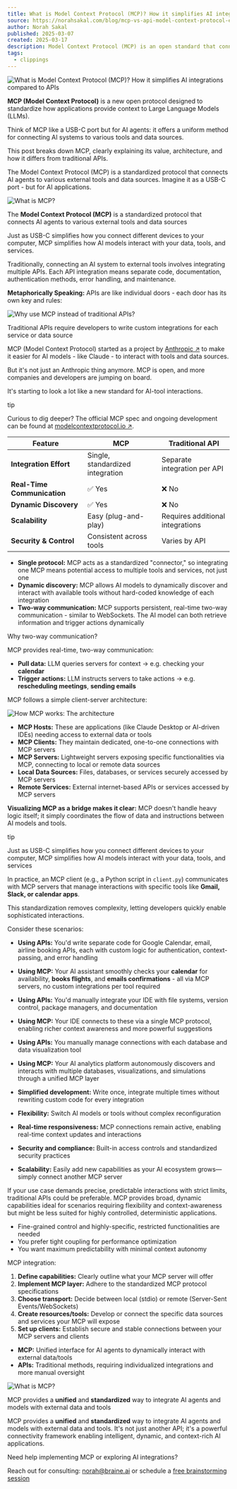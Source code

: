 ```yaml
---
title: What is Model Context Protocol (MCP)? How it simplifies AI integrations compared to APIs | AI Agents That Work
source: https://norahsakal.com/blog/mcp-vs-api-model-context-protocol-explained/
author: Norah Sakal
published: 2025-03-07
created: 2025-03-17
description: Model Context Protocol (MCP) is an open standard that connects AI models to tools and data sources efficiently. This guide breaks down MCP’s architecture, benefits, and how it differs from traditional APIs
tags:
  - clippings
---
```

![What is Model Context Protocol (MCP)? How it simplifies AI integrations compared to APIs](https://d1fiydes8a4qgo.cloudfront.net/blog/2025/march/mcp_guides/what_is_mcp/linkedin_card.png "What is Model Context Protocol (MCP)? How it simplifies AI integrations compared to APIs")

**MCP (Model Context Protocol)** is a new open protocol designed to standardize how applications provide context to Large Language Models (LLMs).

Think of MCP like a USB-C port but for AI agents: it offers a uniform method for connecting AI systems to various tools and data sources.

This post breaks down MCP, clearly explaining its value, architecture, and how it differs from traditional APIs.

The Model Context Protocol (MCP) is a standardized protocol that connects AI agents to various external tools and data sources. Imagine it as a USB-C port - but for AI applications.

![What is MCP?](https://norahsakal.com/assets/images/mcp_overview-641a298352ff835488af36be3d8eee52.png "What is MCP?")

The **Model Context Protocol (MCP)** is a standardized protocol that connects AI agents to various external tools and data sources

Just as USB-C simplifies how you connect different devices to your computer, MCP simplifies how AI models interact with your data, tools, and services.

Traditionally, connecting an AI system to external tools involves integrating multiple APIs. Each API integration means separate code, documentation, authentication methods, error handling, and maintenance.

**Metaphorically Speaking:** APIs are like individual doors - each door has its own key and rules:

![Why use MCP instead of traditional APIs?](https://norahsakal.com/assets/images/api_overview-0d9335920826e30bba0897997f599829.png "Why use MCP instead of traditional APIs?")

Traditional APIs require developers to write custom integrations for each service or data source

MCP (Model Context Protocol) started as a project by [Anthropic ↗](https://www.anthropic.com/news/model-context-protocol) to make it easier for AI models - like Claude - to interact with tools and data sources.

But it's not just an Anthropic thing anymore. MCP is open, and more companies and developers are jumping on board.

It's starting to look a lot like a new standard for AI-tool interactions.

tip

Curious to dig deeper? The official MCP spec and ongoing development can be found at [modelcontextprotocol.io ↗](https://modelcontextprotocol.io/).

| Feature | MCP | Traditional API |
| --- | --- | --- |
| **Integration Effort** | Single, standardized integration | Separate integration per API |
| **Real-Time Communication** | ✅ Yes | ❌ No |
| **Dynamic Discovery** | ✅ Yes | ❌ No |
| **Scalability** | Easy (plug-and-play) | Requires additional integrations |
| **Security & Control** | Consistent across tools | Varies by API |

- **Single protocol:** MCP acts as a standardized "connector," so integrating one MCP means potential access to multiple tools and services, not just one
- **Dynamic discovery:** MCP allows AI models to dynamically discover and interact with available tools without hard-coded knowledge of each integration
- **Two-way communication:** MCP supports persistent, real-time two-way communication - similar to WebSockets. The AI model can both retrieve information and trigger actions dynamically

Why two-way communication?

MCP provides real-time, two-way communication:

- **Pull data:** LLM queries servers for context → e.g. checking your **calendar**
- **Trigger actions:** LLM instructs servers to take actions → e.g. **rescheduling meetings**, **sending emails**

MCP follows a simple client-server architecture:

![How MCP works: The architecture](https://norahsakal.com/assets/images/mcp_overview-641a298352ff835488af36be3d8eee52.png "How MCP works: The architecture")

- **MCP Hosts:** These are applications (like Claude Desktop or AI-driven IDEs) needing access to external data or tools
- **MCP Clients:** They maintain dedicated, one-to-one connections with MCP servers
- **MCP Servers:** Lightweight servers exposing specific functionalities via MCP, connecting to local or remote data sources
- **Local Data Sources:** Files, databases, or services securely accessed by MCP servers
- **Remote Services:** External internet-based APIs or services accessed by MCP servers

**Visualizing MCP as a bridge makes it clear:** MCP doesn't handle heavy logic itself; it simply coordinates the flow of data and instructions between AI models and tools.

tip

Just as USB-C simplifies how you connect different devices to your computer, MCP simplifies how AI models interact with your data, tools, and services

In practice, an MCP client (e.g., a Python script in `client.py`) communicates with MCP servers that manage interactions with specific tools like **Gmail, Slack, or calendar apps**.

This standardization removes complexity, letting developers quickly enable sophisticated interactions.

Consider these scenarios:

- **Using APIs:** You'd write separate code for Google Calendar, email, airline booking APIs, each with custom logic for authentication, context-passing, and error handling
- **Using MCP:** Your AI assistant smoothly checks your **calendar** for availability, **books flights**, and **emails confirmations** - all via MCP servers, no custom integrations per tool required

- **Using APIs:** You'd manually integrate your IDE with file systems, version control, package managers, and documentation
- **Using MCP:** Your IDE connects to these via a single MCP protocol, enabling richer context awareness and more powerful suggestions

- **Using APIs:** You manually manage connections with each database and data visualization tool
- **Using MCP:** Your AI analytics platform autonomously discovers and interacts with multiple databases, visualizations, and simulations through a unified MCP layer

- **Simplified development:** Write once, integrate multiple times without rewriting custom code for every integration
- **Flexibility:** Switch AI models or tools without complex reconfiguration
- **Real-time responsiveness:** MCP connections remain active, enabling real-time context updates and interactions
- **Security and compliance:** Built-in access controls and standardized security practices
- **Scalability:** Easily add new capabilities as your AI ecosystem grows—simply connect another MCP server

If your use case demands precise, predictable interactions with strict limits, traditional APIs could be preferable. MCP provides broad, dynamic capabilities ideal for scenarios requiring flexibility and context-awareness but might be less suited for highly controlled, deterministic applications.

- Fine-grained control and highly-specific, restricted functionalities are needed
- You prefer tight coupling for performance optimization
- You want maximum predictability with minimal context autonomy

MCP integration:

1. **Define capabilities:** Clearly outline what your MCP server will offer
2. **Implement MCP layer:** Adhere to the standardized MCP protocol specifications
3. **Choose transport:** Decide between local (stdio) or remote (Server-Sent Events/WebSockets)
4. **Create resources/tools:** Develop or connect the specific data sources and services your MCP will expose
5. **Set up clients:** Establish secure and stable connections between your MCP servers and clients

- **MCP:** Unified interface for AI agents to dynamically interact with external data/tools
- **APIs:** Traditional methods, requiring individualized integrations and more manual oversight

![What is MCP?](https://norahsakal.com/assets/images/mcp_overview-641a298352ff835488af36be3d8eee52.png "What is MCP?")

MCP provides a **unified** and **standardized** way to integrate AI agents and models with external data and tools

MCP provides a **unified** and **standardized** way to integrate AI agents and models with external data and tools. It's not just another API; it's a powerful connectivity framework enabling intelligent, dynamic, and context-rich AI applications.

Need help implementing MCP or exploring AI integrations?

Reach out for consulting: [norah@braine.ai](https://norahsakal.com/blog/mcp-vs-api-model-context-protocol-explained/) or schedule a [free brainstorming session](https://calendly.com/braine-ai/free-30-minute-ai-brainstorming-session)